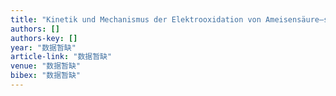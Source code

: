 ```yaml
---
title: "Kinetik und Mechanismus der Elektrooxidation von Ameisensäure–spektro‐elektrochemische Untersuchungen in einer Flusszelle"
authors: []
authors-key: []
year: "数据暂缺"
article-link: "数据暂缺"
venue: "数据暂缺"
bibex: "数据暂缺"
---
```

